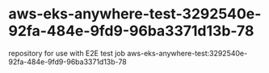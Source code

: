 # aws-eks-anywhere-test-3292540e-92fa-484e-9fd9-96ba3371d13b-78
repository for use with E2E test job aws-eks-anywhere-test:3292540e-92fa-484e-9fd9-96ba3371d13b-78
